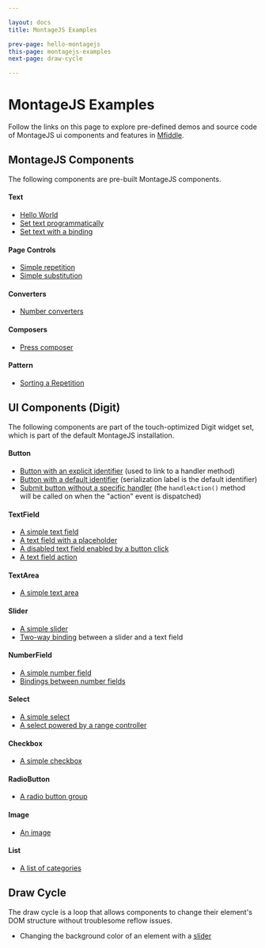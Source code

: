 ```yaml
---

layout: docs
title: MontageJS Examples

prev-page: hello-montagejs
this-page: montagejs-examples
next-page: draw-cycle

---
```



# MontageJS Examples

Follow the links on this page to explore pre-defined demos and source code of MontageJS ui components and features in [Mfiddle](http://montagejs.github.com/mfiddle/).

## MontageJS Components
The following components are pre-built MontageJS components.

#### Text
* [Hello World](http://montagejs.github.io/mfiddle/#!/5904314)
* [Set text programmatically](http://montagejs.github.io/mfiddle/#!/5904331)
* [Set text with a binding](http://montagejs.github.io/mfiddle/#!/6343006)

#### Page Controls
* [Simple repetition](http://montagejs.github.io/mfiddle/#!/5904339)
* [Simple substitution](http://montagejs.github.io/mfiddle/#!/5906283)

#### Converters
* [Number converters](http://montagejs.github.io/mfiddle/#!/5904344)

#### Composers
* [Press composer](http://montagejs.github.io/mfiddle/#!/7852383)

#### Pattern
* [Sorting a Repetition](http://montagejs.github.io/mfiddle/#!/7651480)

## UI Components (Digit)
The following components are part of the touch-optimized Digit widget set, which is part of the default MontageJS installation. 

#### Button
* [Button with an explicit identifier](http://montagejs.github.io/mfiddle/#!/5906286) (used to link to a handler method)
* [Button with a default identifier](http://montagejs.github.io/mfiddle/#!/5906289) (serialization label is the default identifier)
* [Submit button without a specific handler](http://montagejs.github.io/mfiddle/#!/5906291) (the `handleAction()` method will be called on when the "action" event is dispatched)

#### TextField
* [A simple text field](http://montagejs.github.io/mfiddle/#!/5906293)
* [A text field with a placeholder](http://montagejs.github.io/mfiddle/#!/5906294)
* [A disabled text field enabled by a button click](http://montagejs.github.io/mfiddle/#!/5906296)
* [A text field action](http://montagejs.github.io/mfiddle/#!/5906297)

#### TextArea
* [A simple text area](http://montagejs.github.io/mfiddle/#!/5904443)

#### Slider
* [A simple slider](http://montagejs.github.io/mfiddle/#!/5904461)
* [Two-way binding](http://montagejs.github.io/mfiddle/#!/5904468) between a slider and a text field

#### NumberField
* [A simple number field](http://montagejs.github.io/mfiddle/#!/5904473)
* [Bindings between number fields](http://montagejs.github.io/mfiddle/#!/5904479)

#### Select
* [A simple select](http://montagejs.github.io/mfiddle/#!/5904481)
* [A select powered by a range controller](http://montagejs.github.io/mfiddle/#!/5904482)

#### Checkbox
* [A simple checkbox](http://montagejs.github.io/mfiddle/#!/5904488)

#### RadioButton
* [A radio button group](http://montagejs.github.io/mfiddle/#!/5904493)

#### Image
* [An image](http://montagejs.github.io/mfiddle/#!/5904495)

#### List
* [A list of categories](http://montagejs.github.io/mfiddle/#!/5904497)


## Draw Cycle
The draw cycle is a loop that allows components to change their element's DOM structure without troublesome reflow issues.

* Changing the background color of an element with a [slider](http://montagejs.github.io/mfiddle/#!/5904498)
